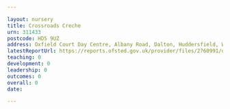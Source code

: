 ```yaml
---

layout: nursery
title: Crossroads Creche
urn: 311433
postcode: HD5 9UZ
address: Oxfield Court Day Centre, Albany Road, Dalton, Huddersfield, West Yorkshire, HD5 9UZ
latestReportUrl: https://reports.ofsted.gov.uk/provider/files/2760991/urn/311433.pdf
teaching: 0
development: 0
leadership: 0
outcomes: 0
overall: 0
date: 

---
```

